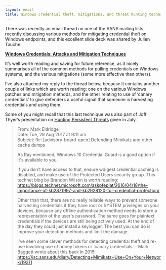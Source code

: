 ```yaml
---
layout: email
title: Windows credential theft, mitigations, and threat hunting techniques
---
```


There was recently an email thread on one of the SANS mailing lists recently discussing various methods for mitigating credential theft on Windows endpoints, and this excellent slide deck was shared by Julien Touche:

[**Windows Credentials: Attacks and Mitigation Techniques**](https://www.first.org/resources/papers/conf2017/Windows-Credentials-Attacks-and-Mitigation-Techniques.pdf)

It’s well worth reading and saving for future reference, as it nicely summarises all of the common methods for pulling credentials on Windows systems, and the various mitigations (some more effective than others).

I’ve also attached my reply to the thread below, because it contains another couple of links which are worth reading: one on the various Windows patches and mitigation methods, and the other relating to use of ‘canary credentials’ to give defenders a useful signal that someone is harvesting credentials and using them. 

Some of you might recall that this last technique was also part of Joff Thyer’s presentation on [Hunting Persistent Threats](https://www.aisa.org.au/Public/Events/Event_Display.aspx?EventKey=49547f4f-be5e-41e6-a0b6-a56c683d9179) given in July.

>From: Mark Eldridge  
>Date: Tue, 29 Aug 2017 at 9:11 am  
>Subject: Re: [advisory-board-open] Defending Mimikatz and other cache dumps
>
>As Ray mentioned, Windows 10 Credential Guard is a good option if it's available to you. 
>
>If you don't have access to that, ensure wdigest credential caching is disabled, and make use of the Protected Users security group. This technet blog by Brandon Wilson is worth reading: https://blogs.technet.microsoft.com/askpfeplat/2016/04/18/the-importance-of-kb2871997-and-kb2928120-for-credential-protection/
>
>Other than that, there are no really reliable ways to prevent someone harvesting credentials if they have root or SYSTEM privileges on your devices, because any offline authentication method needs to store a representation of the user's password. The same goes for plaintext credentials if the devices are still being actively used. At the end of the day they could just install a keylogger. The best you can do is improve your detection methods and limit the damage.
>
>I've seen some clever methods for detecting credential theft and re-use involving use of honey tokens or 'canary credentials' - Mark Baggett wrote about this back in 2015: https://isc.sans.edu/diary/Detecting+Mimikatz+Use+On+Your+Network/19311